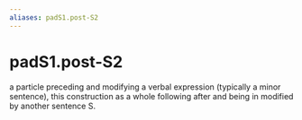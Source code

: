 ```yaml
---
aliases: padS1.post-S2
---
```

# padS1.post-S2

a particle preceding and modifying a verbal expression (typically a minor sentence), this construction as a whole following after and being in modified by another sentence S.
> 